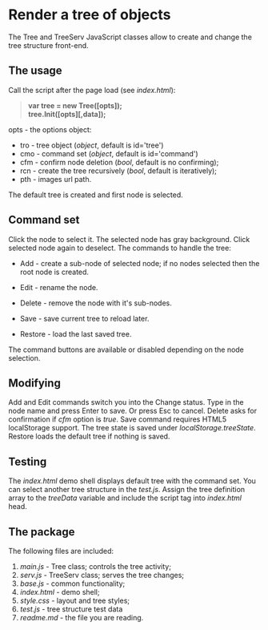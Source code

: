 Render a tree of objects
========================

The Tree and TreeServ JavaScript classes allow to create and change the tree structure front-end. 

The usage
---------

Call the script after the page load (see *index.html*):

>**var tree = new Tree([opts]);  
>tree.Init([opts][,data]);**

opts - the options object:

- tro - tree object (*object*, default is id='tree')
- cmo - command set (*object*, default is id='command')
- cfm - confirm node deletion (*bool*, default is no confirming);
- rcn - create the tree recursively (*bool*, default is iteratively);
- pth - images url path.

The default tree is created and first node is selected. 

Command set
-----------

Click the node to select it. The selected node has gray background. Click selected node again to deselect. The commands to handle the tree:

- Add - create a sub-node of selected node; if no nodes selected then the root node is created.

- Edit - rename the node.

- Delete - remove the node with it's sub-nodes.

- Save - save current tree to reload later.

- Restore - load the last saved tree.

The command buttons are available or disabled depending on the node selection. 

Modifying
---------

Add and Edit commands switch you into the Change status. Type in the node name and press Enter to save. Or press Esc to cancel. Delete asks for confirmation if *cfm* option is *true*. Save command requires HTML5 localStorage support. The tree state is saved under *localStorage.treeState*. Restore loads the default tree if nothing is saved.

Testing
-------

The *index.html* demo shell displays default tree with the command set. You can select another tree structure in the *test.js*. Assign the tree definition array to the *treeData* variable and include the script tag into *index.html* head.

The package
-----------

The following files are included:

1. *main.js* - Tree class; controls the tree activity;
2. *serv.js* - TreeServ class; serves the tree changes;
3. *base.js* - common functionality;
4. *index.html* - demo shell;
5. *style.css* - layout and tree styles;
6. *test.js* - tree structure test data
7. *readme.md* - the file you are reading.
